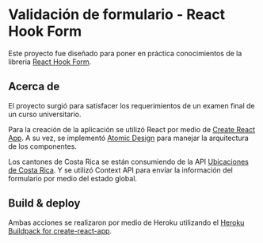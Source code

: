 # Validación de formulario - React Hook Form

Este proyecto fue diseñado para poner en práctica conocimientos de la libreria [React Hook Form](https://react-hook-form.com/).

## Acerca de

El proyecto surgió para satisfacer los requerimientos de un examen final de un curso universitario.

Para la creación de la aplicación se utilizó React por medio de [Create React App](https://es.reactjs.org/docs/create-a-new-react-app.html#create-react-app).
A su vez, se implementó [Atomic Design](https://bradfrost.com/blog/post/atomic-web-design/) para manejar la arquitectura de los componentes.

Los cantones de Costa Rica se están consumiendo de la API [Ubicaciones de Costa Rica](https://ubicaciones.paginasweb.cr/). Y se utilizó Context API para envíar la información del formulario por medio del estado global.

## Build & deploy

Ambas acciones se realizaron por medio de Heroku utilizando el [Heroku Buildpack for create-react-app](https://github.com/mars/create-react-app-buildpack#usage).
